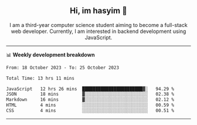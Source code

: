 <h2 align="center"> Hi, im hasyim 👋 </h2>

<p align="center"> I am a third-year computer science student aiming to become a full-stack web developer. Currently, I am interested in backend development using JavaScript. </p>

---

<!--
**hasyimashari/hasyimashari** is a ✨ _special_ ✨ repository because its `README.md` (this file) appears on your GitHub profile.

Here are some ideas to get you started:

- 🔭 I’m currently working on ...
- 🌱 I’m currently learning ...
- 👯 I’m looking to collaborate on ...
- 🤔 I’m looking for help with ...
- 💬 Ask me about ...
- 📫 How to reach me: ...
- 😄 Pronouns: ...
- ⚡ Fun fact: ...
-->

📊 **Weekly development breakdown**

<!--START_SECTION:waka-->

```txt
From: 18 October 2023 - To: 25 October 2023

Total Time: 13 hrs 11 mins

JavaScript   12 hrs 26 mins  ███████████████████████▓░   94.29 %
JSON         18 mins         ▓░░░░░░░░░░░░░░░░░░░░░░░░   02.38 %
Markdown     16 mins         ▓░░░░░░░░░░░░░░░░░░░░░░░░   02.12 %
HTML         4 mins          ░░░░░░░░░░░░░░░░░░░░░░░░░   00.59 %
CSS          4 mins          ░░░░░░░░░░░░░░░░░░░░░░░░░   00.51 %
```

<!--END_SECTION:waka-->

---
